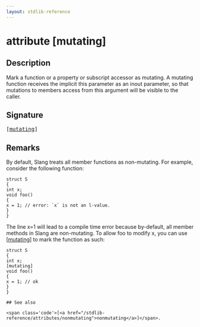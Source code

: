 ```yaml
---
layout: stdlib-reference
---
```


# attribute [mutating]

## Description

Mark a function or a property or subscript accessor as mutating. A mutating function receives the implicit <span class='code'>this</span> parameter
as an <span class='code'><span class="code_keyword">inout</span></span> parameter, so that mutations to members access from <span class='code'>this</span> argument will be visible to the caller.


## Signature

<pre>
[<a href="/stdlib-reference/attributes/mutating">mutating</a>]
</pre>

## Remarks


By default, Slang treats all member functions as non-mutating. For example, consider the following function:
```
struct S
{
int x;
void foo()
{
x = 1; // error: `x` is not an l-value.
}
}

```
The line <span class='code'>x=1</span> will lead to a compile time error because by-default, all member methods in Slang are non-mutating. To
allow <span class='code'>foo</span> to modify <span class='code'>x</span>, you can use <span class='code'>[<a href="/stdlib-reference/attributes/mutating">mutating</a>]</span> to mark the function as such:
```
struct S
{
int x;
[mutating]
void foo()
{
x = 1; // ok
}
}

## See also

<span class='code'>[<a href="/stdlib-reference/attributes/nonmutating">nonmutating</a>]</span>.


